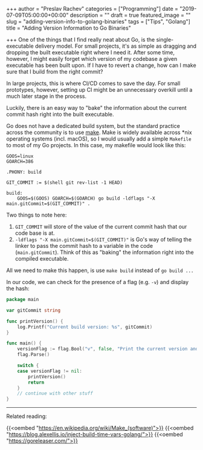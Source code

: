 +++
author = "Preslav Rachev"
categories = ["Programming"]
date = "2019-07-09T05:00:00+00:00"
description = ""
draft = true
featured_image = ""
slug = "adding-version-info-to-golang-binaries"
tags = ["Tips", "Golang"]
title = "Adding Version Information to Go Binaries"

+++
One of the things that I find really neat about Go, is the single-executable delivery model. For small projects, it's as simple as dragging and dropping the built executable right where I need it. After some time, however, I might easily forget which version of my codebase a given executable has been built upon. If I have to revert a change, how can I make sure that I build from the right commit?

In large projects, this is where CI/CD comes to save the day. For small prototypes, however, setting up CI might be an unnecessary overkill until a much later stage in the process.

Luckily, there is an easy way to "bake" the information about the current commit hash right into the built executable.

Go does not have a dedicated build system, but the standard practice across the community is to use [make](https://en.wikipedia.org/wiki/Make_(software)). Make is widely available across *nix operating systems (incl. macOS), so I would usually add a simple `Makefile` to most of my Go projects. In this case, my makefile would look like this:

```make
GOOS=linux
GOARCH=386

.PHONY: build

GIT_COMMIT := $(shell git rev-list -1 HEAD)

build:
	GOOS=$(GOOS) GOARCH=$(GOARCH) go build -ldflags "-X main.gitCommit=$(GIT_COMMIT)" .
```

Two things to note here:

1. `GIT_COMMIT` will store of the value of the current commit hash that our code base is at.
2. `-ldflags "-X main.gitCommit=$(GIT_COMMIT)"` is Go's way of telling the linker to pass the commit hash to a variable in the code (`main.gitCommit`). Think of this as "baking" the information right into the compiled executable.

All we need to make this happen, is use `make build` instead of `go build ...`

In our code, we can check for the presence of a flag (e.g. `-v`) and display the hash:

```go
package main

var gitCommit string

func printVersion() {
	log.Printf("Current build version: %s", gitCommit)
}

func main() {
	versionFlag := flag.Bool("v", false, "Print the current version and exit")
	flag.Parse()

	switch {
	case versionFlag != nil:
		printVersion()
		return
	}
	// continue with other stuff
}
```

--- 
Related reading:

{{<oembed "https://en.wikipedia.org/wiki/Make_(software)">}}
{{<oembed "https://blog.alexellis.io/inject-build-time-vars-golang/">}}
{{<oembed "https://goreleaser.com/">}}